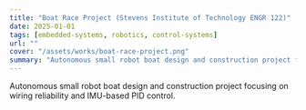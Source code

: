 ```yaml
---
title: "Boat Race Project (Stevens Institute of Technology ENGR 122)"
date: 2025-01-01
tags: [embedded-systems, robotics, control-systems]
url: ""
cover: "/assets/works/boat-race-project.png"
summary: "Autonomous small robot boat design and construction project focusing on wiring reliability and IMU-based PID control."
---
```


Autonomous small robot boat design and construction project focusing on wiring reliability and IMU-based PID control.

